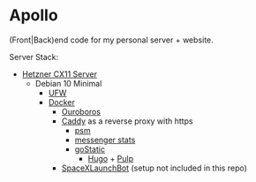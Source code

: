 # Apollo

(Front|Back)end code for my personal server + website.

Server Stack:

- [Hetzner CX11 Server](https://www.hetzner.com/cloud)
  - Debian 10 Minimal
    - [UFW](https://wiki.debian.org/Uncomplicated%20Firewall%20%28ufw%29)
    - [Docker](https://www.docker.com/)
      - [Ouroboros](https://github.com/pyouroboros/ouroboros)
      - [Caddy](https://caddyserver.com/) as a reverse proxy with https
        - [psm](https://psm.simonj.tech)
        - [messenger stats](https://messenger.simonj.tech)
        - [goStatic](https://github.com/PierreZ/goStatic)
          - [Hugo](https://gohugo.io/) + [Pulp](https://github.com/koirand/pulp)
      - [SpaceXLaunchBot](https://github.com/r-spacex/SpaceXLaunchBot) (setup not included in this repo)
